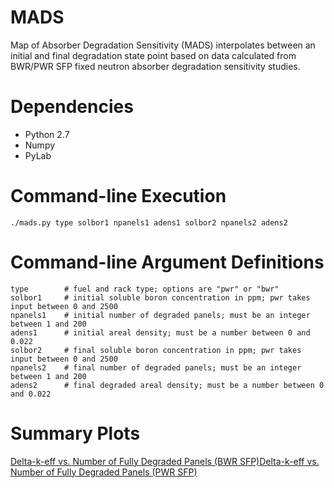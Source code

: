 MADS
====

Map of Absorber Degradation Sensitivity (MADS) interpolates between an initial and final degradation state point based on data calculated from BWR/PWR SFP fixed neutron absorber degradation sensitivity studies.

Dependencies
============

- Python 2.7
- Numpy
- PyLab

Command-line Execution
======================

```
./mads.py type solbor1 npanels1 adens1 solbor2 npanels2 adens2
```

Command-line Argument Definitions
=================================

```
type	    # fuel and rack type; options are "pwr" or "bwr"
solbor1		# initial soluble boron concentration in ppm; pwr takes input between 0 and 2500
npanels1	# initial number of degraded panels; must be an integer between 1 and 200
adens1		# initial areal density; must be a number between 0 and 0.022
solbor2		# final soluble boron concentration in ppm; pwr takes input between 0 and 2500
npanels2	# final number of degraded panels; must be an integer between 1 and 200
adens2		# final degraded areal density; must be a number between 0 and 0.022
```

Summary Plots
=============

[Delta-k-eff vs. Number of Fully Degraded Panels (BWR SFP)](http://rcharts.io/viewer/?ac77c1d20ad6893806b0#.U4M2VVhdWxw "View in rCharts Viewer")[Delta-k-eff vs. Number of Fully Degraded Panels (PWR SFP)](http://rcharts.io/viewer/?117ca86a2d5d3f5fbf0a#.U4M251hdWxw "View in rCharts Viewer")

